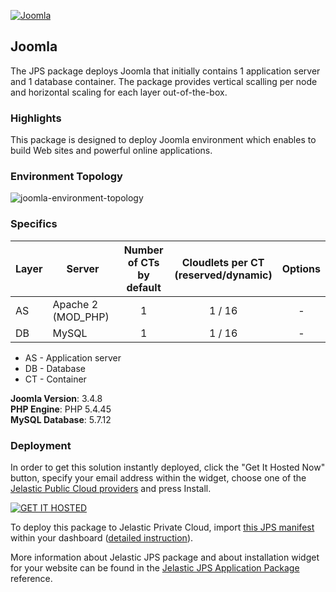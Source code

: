 [![Joomla](../../raw/master/images/joomla.png)](../../../joomla)
## Joomla

The JPS package deploys Joomla that initially contains 1 application server and 1 database container. The package provides vertical scalling per node and horizontal scaling for each layer out-of-the-box.

### Highlights
This package is designed to deploy Joomla environment which enables to build Web sites and powerful online applications.

### Environment Topology

![joomla-environment-topology](images/joomla-environment-topology.png)

### Specifics

Layer                |     Server    | Number of CTs <br/> by default | Cloudlets per CT <br/> (reserved/dynamic) | Options
-------------------- | --------------| :----------------------------: | :---------------------------------------: | :-----:
AS                   | Apache 2 (MOD_PHP) |       1                        |           1 / 16                          | -
DB                   |    MySQL      |       1                        |           1 / 16                           | -

* AS - Application server 
* DB - Database 
* CT - Container

**Joomla Version**: 3.4.8<br/>
**PHP Engine**: PHP 5.4.45<br/>
**MySQL Database**: 5.7.12

### Deployment

In order to get this solution instantly deployed, click the "Get It Hosted Now" button, specify your email address within the widget, choose one of the [Jelastic Public Cloud providers](https://jelastic.cloud) and press Install.

[![GET IT HOSTED](https://jelastic.com/getithosted/button.png)](https://jelastic.com/install-application/?manifest=https%3A%2F%2Fgithub.com%2Fjelastic-jps%2Fjoomla%2Fraw%2Fmaster%2Fmanifest.jps)

To deploy this package to Jelastic Private Cloud, import [this JPS manifest](../../raw/master/manifest.jps) within your dashboard ([detailed instruction](https://docs.jelastic.com/environment-export-import#import)).

More information about Jelastic JPS package and about installation widget for your website can be found in the [Jelastic JPS Application Package](https://github.com/jelastic-jps/jpswiki/wiki/Jelastic-JPS-Application-Package) reference.

